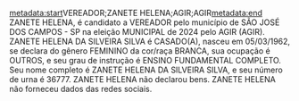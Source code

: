 <metadata:start>VEREADOR;ZANETE HELENA;AGIR;AGIR<metadata:end>
ZANETE HELENA, é candidato a VEREADOR pelo município de SÃO JOSÉ DOS CAMPOS - SP na eleição MUNICIPAL de 2024 pelo AGIR (AGIR). ZANETE HELENA DA SILVEIRA SILVA é CASADO(A), nasceu em 05/03/1962, se declara do gênero FEMININO da cor/raça BRANCA, sua ocupação é OUTROS, e seu grau de instrução é ENSINO FUNDAMENTAL COMPLETO. Seu nome completo é ZANETE HELENA DA SILVEIRA SILVA, e seu número de urna é 36777.
ZANETE HELENA não declarou bens.
ZANETE HELENA não forneceu dados das redes sociais.